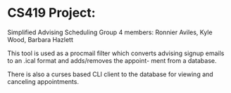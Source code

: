 # CS419 Project:
Simplified Advising Scheduling
Group 4 members:  Ronnier Aviles, Kyle Wood, Barbara Hazlett

This tool is used as a procmail filter which converts advising
signup emails to an .ical format and adds/removes the appoint-
ment from a database.

There is also a curses based CLI client to the database for 
viewing and canceling appointments.
